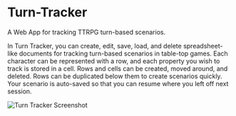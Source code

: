 # Turn-Tracker
A Web App for tracking TTRPG turn-based scenarios.  

In Turn Tracker, you can create, edit, save, load, and delete spreadsheet-like documents for tracking turn-based scenarios in table-top games. Each character can be represented with a row, and each property you wish to track is stored in a cell. Rows and cells can be created, moved around, and deleted. Rows can be duplicated below them to create scenarios quickly. Your scenario is auto-saved so that you can resume where you left off next session.  

![Turn Tracker Screenshot]("/images/turntracker2.png")

